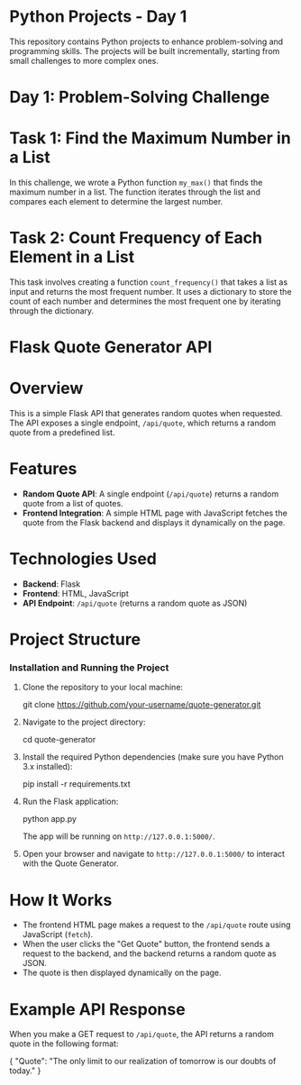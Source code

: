 # Python Projects - Day 1

This repository contains Python projects to enhance problem-solving and programming skills. The projects will be built incrementally, starting from small challenges to more complex ones.

# Day 1: Problem-Solving Challenge

# Task 1: Find the Maximum Number in a List

In this challenge, we wrote a Python function `my_max()` that finds the maximum number in a list. The function iterates through the list and compares each element to determine the largest number.

# Task 2: Count Frequency of Each Element in a List

This task involves creating a function `count_frequency()` that takes a list as input and returns the most frequent number. It uses a dictionary to store the count of each number and determines the most frequent one by iterating through the dictionary.


# Flask Quote Generator API

# Overview

This is a simple Flask API that generates random quotes when requested. The API exposes a single endpoint, `/api/quote`, which returns a random quote from a predefined list.

# Features

- **Random Quote API**: A single endpoint (`/api/quote`) returns a random quote from a list of quotes.
- **Frontend Integration**: A simple HTML page with JavaScript fetches the quote from the Flask backend and displays it dynamically on the page.

# Technologies Used

- **Backend**: Flask
- **Frontend**: HTML, JavaScript
- **API Endpoint**: `/api/quote` (returns a random quote as JSON)



# Project Structure


### Installation and Running the Project

1. Clone the repository to your local machine:

    
    git clone https://github.com/your-username/quote-generator.git
    

2. Navigate to the project directory:

    
    cd quote-generator
    

3. Install the required Python dependencies (make sure you have Python 3.x installed):

    
    pip install -r requirements.txt
    

4. Run the Flask application:

    
    python app.py
    

    The app will be running on `http://127.0.0.1:5000/`.

5. Open your browser and navigate to `http://127.0.0.1:5000/` to interact with the Quote Generator.



# How It Works

- The frontend HTML page makes a request to the `/api/quote` route using JavaScript (`fetch`).
- When the user clicks the "Get Quote" button, the frontend sends a request to the backend, and the backend returns a random quote as JSON.
- The quote is then displayed dynamically on the page.

# Example API Response

When you make a GET request to `/api/quote`, the API returns a random quote in the following format:

{
  "Quote": "The only limit to our realization of tomorrow is our doubts of today."
}
